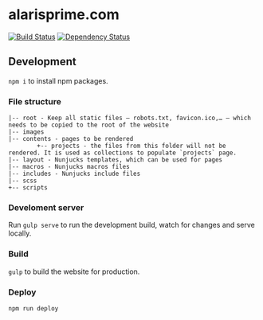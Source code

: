 # alarisprime.com

[![Build Status](https://travis-ci.org/alarisprime/alarisprime.com.svg?branch=master)](https://travis-ci.org/alarisprime/alarisprime.com) [![Dependency Status](https://gemnasium.com/badges/github.com/alarisprime/alarisprime.com.svg)](https://gemnasium.com/github.com/alarisprime/alarisprime.com)


## Development

`npm i` to install npm packages.

### File structure

	|-- root - Keep all static files — robots.txt, favicon.ico,… – which needs to be copied to the root of the website
	|-- images 
	|-- contents - pages to be rendered
			+-- projects - the files from this folder will not be rendered. It is used as collections to populate `projects` page.
	|-- layout - Nunjucks templates, which can be used for pages
	|-- macros - Nunjucks macros files
	|-- includes - Nunjucks include files
	|-- scss 
	+-- scripts

### Develoment server

Run `gulp serve` to run the development build, watch for changes and serve locally.

### Build

`gulp` to build the website for production.

### Deploy

`npm run deploy`
